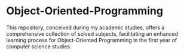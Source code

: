 # Object-Oriented-Programming

This repository, conceived during my academic studies, offers a comprehensive collection of solved subjects, facilitating an enhanced learning process for Object-Oriented Programming in the first year of computer science studies.
